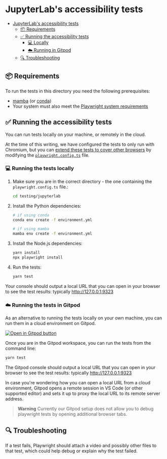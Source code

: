 # JupyterLab's accessibility tests

- [JupyterLab's accessibility tests](#jupyterlabs-accessibility-tests)
  - [📦 Requirements](#-requirements)
  - [✅ Running the accessibility tests](#-running-the-accessibility-tests)
    - [💻 Locally](#-locally)
    - [☁️ Running in Gitpod](#️-running-in-gitpod)
  - [🔍 Troubleshooting](#-troubleshooting)

## 📦 Requirements

To run the tests in this directory you need the following prerequisites:

- [mamba](https://github.com/mamba-org/mamba) (or [conda](https://docs.conda.io/projects/conda/en/latest/commands/install.html))
- Your system must also meet the [Playwright system requirements](https://playwright.dev/docs/library#system-requirements)

## ✅ Running the accessibility tests

You can run tests locally on your machine, or remotely in the cloud.

At the time of this writing, we have configured the tests to only run with
Chromium, but you can
[extend these tests to cover other browsers](https://github.com/MarcusFelling/demo.playwright/blob/main/accessibility/playwright.config.ts)
by modifying the [`playwright.config.ts`](testing/jupyterlab/playwright.config.ts) file.

### 💻 Running the tests locally

1. Make sure you are in the correct directory - the one containing the `playwright.config.ts` file.:

   ```bash
   cd testing/jupyterlab
   ```

2. Install the Python dependencies:

   ```bash
   # if using conda
   conda env create -f environment.yml

   # if using mamba
   mamba env create -f environment.yml
   ```

3. Install the Node.js dependencies:

   ```bash
   yarn install
   npx playwright install
   ```

4. Run the tests:

   ```bash
   yarn test
   ```

Your console should output a local URL that you can open in your browser to see
the test results: typically <http://127.0.0.1:9323>

### ☁️ Running the tests in Gitpod

As an alternative to running the tests locally on your own machine, you can run
them in a cloud environment on Gitpod.

[![Open in Gitpod button](https://gitpod.io/button/open-in-gitpod.svg)](https://gitpod.io/#https://github.com/jupyter/accessibility)

Once you are in the Gitpod workspace, you can run the tests from the command line:

```bash
yarn test
```

The Gitpod console should output a local URL that you can open in your browser
to see the test results: typically <http://127.0.0.1:9323>

In case you're wondering how you can open a local URL from a cloud environment,
Gitpod opens a remote session in VS Code (or other supported editor) and sets it
up to proxy the local URL to its remote server address.

> **Warning**
> Currently our Gitpod setup does not allow you to debug playwright tests by opening additional browser tabs.

## 🔍 Troubleshooting

If a test fails, Playwright should attach a video and possibly other files to
that test, which could help debug or explain why the test failed.
